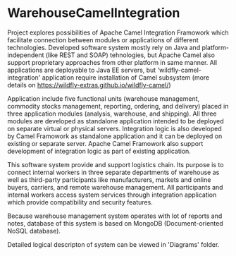 # WarehouseCamelIntegration

Project explores possibilities of Apache Camel Integration Framowork
which facilitate connection between modules or applications of different technologies.
Developed software system mostly rely on Java and platform-independent (like REST and SOAP) tehnologies, but Apache Camel also support proprietary approaches from other platform in same manner. All applications are deployable to Java EE servers, but 'wildfly-camel-integration' application require installation of Camel subsystem (more details on https://wildfly-extras.github.io/wildfly-camel/) 

Application include five functional units (warehouse management, commodity stocks management, reporting, ordering, and delivery) placed in three application modules (analysis, warehouse, and shipping).
All three modules are developed as standalone application intended to be deployed on separate virtual or physical servers.
Integration logic is also developed by Camel Framowork as standalone application and it can be deployed on existing or separate server. 
Apache Camel Framowork also support development of integration logic as part of existing application.  

This software system provide and support logistics chain. 
Its purpose is to connect internal workers in three separate departments of warehouse as well as third-party participants like manufacturers, markets and online buyers, carriers, and remote warehouse management.
All participants and internal workers access system services through integration application which provide compatibility and security features.

Because warehouse management system operates with lot of reports and notes, database of this system is based on MongoDB (Document-oriented NoSQL database).

Detailed logical descripton of system can be viewed in 'Diagrams' folder.


